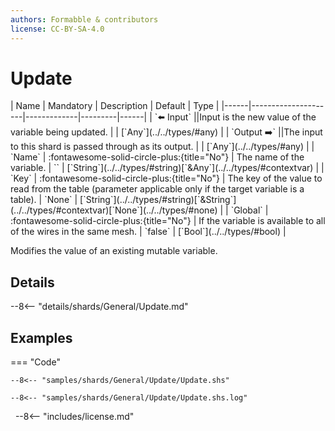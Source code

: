 ```yaml
---
authors: Formabble & contributors
license: CC-BY-SA-4.0
---
```



# Update

<div class="sh-parameters" markdown="1">
| Name | Mandatory | Description | Default | Type |
|------|---------------------|-------------|---------|------|
| `⬅️ Input` ||Input is the new value of the variable being updated. | | [`Any`](../../types/#any) |
| `Output ➡️` ||The input to this shard is passed through as its output. | | [`Any`](../../types/#any) |
| `Name` | :fontawesome-solid-circle-plus:{title="No"}  | The name of the variable. | `` | [`String`](../../types/#string)[`&Any`](../../types/#contextvar) |
| `Key` | :fontawesome-solid-circle-plus:{title="No"}  | The key of the value to read from the table (parameter applicable only if the target variable is a table). | `None` | [`String`](../../types/#string)[`&String`](../../types/#contextvar)[`None`](../../types/#none) |
| `Global` | :fontawesome-solid-circle-plus:{title="No"}  | If the variable is available to all of the wires in the same mesh. | `false` | [`Bool`](../../types/#bool) |

</div>

Modifies the value of an existing mutable variable.

## Details

--8<-- "details/shards/General/Update.md"


## Examples

=== "Code"

  ```x86asm linenums="1"
  --8<-- "samples/shards/General/Update/Update.shs"
  ```

  ```
  --8<-- "samples/shards/General/Update/Update.shs.log"
  ```
&nbsp;
--8<-- "includes/license.md"

